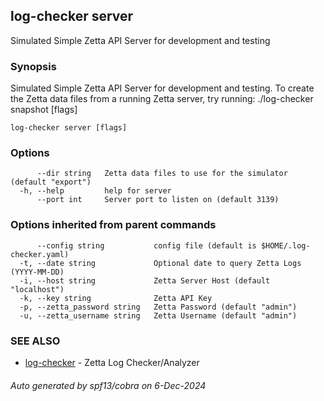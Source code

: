 ## log-checker server

Simulated Simple Zetta API Server for development and testing

### Synopsis

Simulated Simple Zetta API Server for development and testing.
To create the Zetta data files from a running Zetta server, try running: 
	./log-checker snapshot [flags]


```
log-checker server [flags]
```

### Options

```
      --dir string   Zetta data files to use for the simulator (default "export")
  -h, --help         help for server
      --port int     Server port to listen on (default 3139)
```

### Options inherited from parent commands

```
      --config string           config file (default is $HOME/.log-checker.yaml)
  -t, --date string             Optional date to query Zetta Logs (YYYY-MM-DD)
  -i, --host string             Zetta Server Host (default "localhost")
  -k, --key string              Zetta API Key
  -p, --zetta_password string   Zetta Password (default "admin")
  -u, --zetta_username string   Zetta Username (default "admin")
```

### SEE ALSO

* [log-checker](log-checker.md)	 - Zetta Log Checker/Analyzer

###### Auto generated by spf13/cobra on 6-Dec-2024
